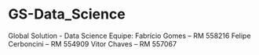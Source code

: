 # GS-Data_Science
Global Solution - Data Science 
Equipe:
Fabrício Gomes – RM 558216
Felipe Cerboncini – RM 554909
Vitor Chaves – RM 557067
